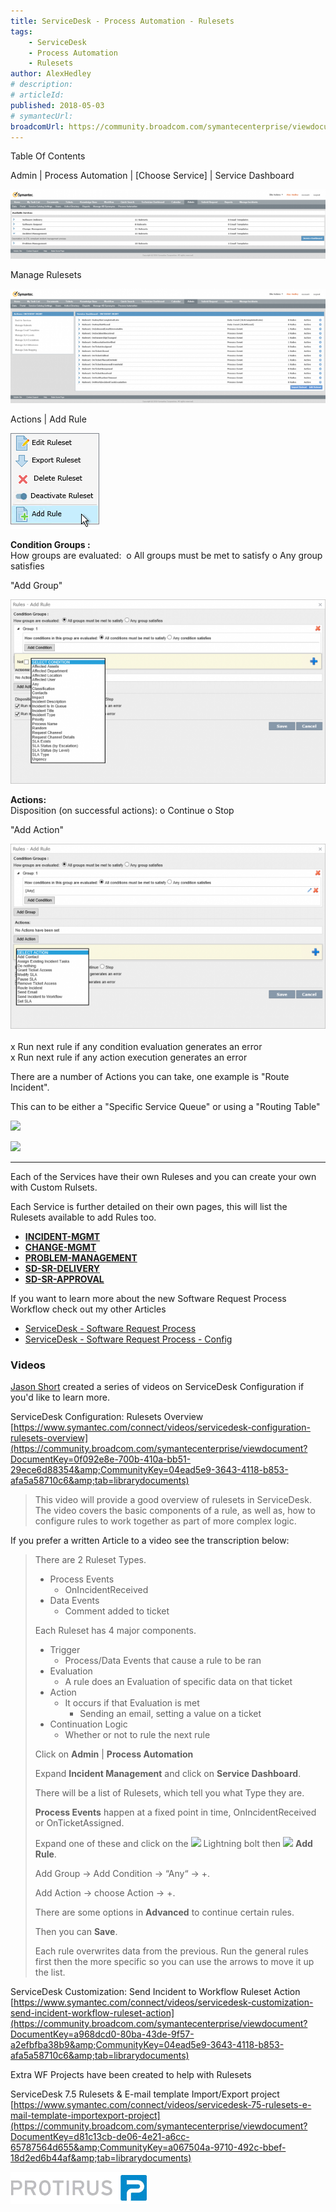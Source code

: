 ```yaml
---
title: ServiceDesk - Process Automation - Rulesets
tags:
    - ServiceDesk
    - Process Automation
    - Rulesets
author: AlexHedley
# description: 
# articleId: 
published: 2018-05-03
# symantecUrl:
broadcomUrl: https://community.broadcom.com/symantecenterprise/viewdocument/servicedesk-process-automation-2?CommunityKey=04ead5e9-3643-4118-b853-afa5a58710c6&tab=librarydocuments
---
```


Table Of Contents
  
<?# Markdown ?>
<?!^ "./../includes/posts/servicedesk-process-automation.md" /?>
<?#/ Markdown ?>

Admin | Process Automation | [Choose Service] | Service Dashboard
  
![Admin_ProcessAutomation](images\Admin_ProcessAutomation.png)
  
Manage Rulesets
  
![Admin_ProcessAutomation_IM_ManageRulesets](images\Admin_ProcessAutomation_IM_ManageRulesets.png)
  
Actions | Add Rule
  
![Admin_ProcessAutomation_IM_ManageRulesets_Actions](images\Admin_ProcessAutomation_IM_ManageRulesets_Actions.png)
  
**Condition Groups :**  
How groups are evaluated:  o All groups must be met to satisfy o Any group satisfies
  
"Add Group"
  
![Admin_ProcessAutomation_IM_ManageRulesets_AddRule_Group](images\Admin_ProcessAutomation_IM_ManageRulesets_AddRule_Group.png)
  
**Actions:**   
Disposition (on successful actions): o Continue o Stop
  
"Add Action"
  
![Admin_ProcessAutomation_IM_ManageRulesets_AddRule_Action](images\Admin_ProcessAutomation_IM_ManageRulesets_AddRule_Action.png)
   
x Run next rule if any condition evaluation generates an error   
x Run next rule if any action execution generates an error

There are a number of Actions you can take, one example is "Route Incident".
  
This can to be either a "Specific Service Queue" or using a "Routing Table"
  
![](images\article-3733021-files_Admin_ProcessAutomation_IM_ManageRulesets_AddRule_Action_RouteIncident.png)
  
![](images\article-3733021-files_Admin_ProcessAutomation_IM_ManageRulesets_AddRule_Action_RouteIncident_Table.png)

---
  
Each of the Services have their own Ruleses and you can create your own with Custom Rulsets.
  
Each Service is further detailed on their own pages, this will list the Rulesets available to add Rules too.

- [**INCIDENT-MGMT**](https://community.broadcom.com/symantecenterprise/viewdocument?DocumentKey=5af06f41-56eb-47b1-85e7-26b5d69735e4&amp;CommunityKey=04ead5e9-3643-4118-b853-afa5a58710c6&amp;tab=librarydocuments)
- [**CHANGE-MGMT**](https://community.broadcom.com/symantecenterprise/viewdocument?DocumentKey=9a32b831-e328-40ce-b7fd-fdf0a905da66&amp;CommunityKey=04ead5e9-3643-4118-b853-afa5a58710c6&amp;tab=librarydocuments)
- [**PROBLEM-MANAGEMENT**](https://community.broadcom.com/symantecenterprise/viewdocument?DocumentKey=5bb0d000-b426-43ab-87f3-cb683dffce07&amp;CommunityKey=04ead5e9-3643-4118-b853-afa5a58710c6&amp;tab=librarydocuments)
- [**SD-SR-DELIVERY**](https://community.broadcom.com/symantecenterprise/viewdocument?DocumentKey=3eb14f31-2111-4487-97e4-b65b4a451051&amp;CommunityKey=a067504a-9710-492c-bbef-18d2ed6b44af&amp;tab=librarydocuments)
- [**SD-SR-APPROVAL**](https://community.broadcom.com/symantecenterprise/viewdocument?DocumentKey=0fec5372-69cf-4e83-9906-21c605f4b325&amp;CommunityKey=04ead5e9-3643-4118-b853-afa5a58710c6&amp;tab=librarydocuments)

If you want to learn more about the new Software Request Process Workflow check out my other Articles

- [ServiceDesk - Software Request Process](https://community.broadcom.com/symantecenterprise/viewdocument?DocumentKey=253f9b2f-045e-4e05-acb9-fcc37005f674&amp;CommunityKey=206bac34-051d-4ea1-b726-4ea8778c1986&amp;tab=librarydocuments)
- [ServiceDesk - Software Request Process - Config](https://community.broadcom.com/symantecenterprise/viewdocument?DocumentKey=e3acdfdc-8b09-4ca7-afb5-821c9cce9301&amp;CommunityKey=04ead5e9-3643-4118-b853-afa5a58710c6&amp;tab=librarydocuments)

### Videos
  
[Jason Short](https://www.symantec.com/connect/user/jason-short) created a series of videos on ServiceDesk Configuration if you'd like to learn more.
  
ServiceDesk Configuration: Rulesets Overview  
[https://www.symantec.com/connect/videos/servicedesk-configuration-rulesets-overview](https://community.broadcom.com/symantecenterprise/viewdocument?DocumentKey=0f092e8e-700b-410a-bb51-29ece6d88354&amp;CommunityKey=04ead5e9-3643-4118-b853-afa5a58710c6&amp;tab=librarydocuments)

> This video will provide a good overview of rulesets in ServiceDesk. The video covers the basic components of a rule, as well as, how to configure rules to work together as part of more complex logic.

If you prefer a written Article to a video see the transcription below:

> There are 2 Ruleset Types.
> 
> - Process Events
>     - OnIncidentReceived
> - Data Events
>     - Comment added to ticket
> 
> Each Ruleset has 4 major components.
> 
> - Trigger
>     - Process/Data Events that cause a rule to be ran
> - Evaluation
>     - A rule does an Evaluation of specific data on that ticket
> - Action
>     - It occurs if that Evaluation is met
>         - Sending an email, setting a value on a ticket
> - Continuation Logic
>     - Whether or not to rule the next rule
> 
> Click on **Admin** | **Process Automation**
> 
> Expand **Incident Management** and click on **Service Dashboard**.
> 
> There will be a list of Rulesets, which tell you what Type they are.
> 
> **Process Events** happen at a fixed point in time, OnIncidentReceived or OnTicketAssigned.
> 
> Expand one of these and click on the ![](images\clip_image004.png) Lightning bolt then ![](images\clip_image006.png) **Add Rule**.
> 
> Add Group -&gt; Add Condition -&gt; “Any“ -&gt; +.
> 
> Add Action -&gt; choose Action -&gt; +.
> 
> There are some options in **Advanced** to continue certain rules.
> 
> Then you can **Save**.
> 
> Each rule overwrites data from the previous. Run the general rules first then the more specific so you can use the arrows to move it up the list.

ServiceDesk Customization: Send Incident to Workflow Ruleset Action  
[https://www.symantec.com/connect/videos/servicedesk-customization-send-incident-workflow-ruleset-action](https://community.broadcom.com/symantecenterprise/viewdocument?DocumentKey=a968dcd0-80ba-43de-9f57-a2efbfba38b9&amp;CommunityKey=04ead5e9-3643-4118-b853-afa5a58710c6&amp;tab=librarydocuments)
  
Extra WF Projects have been created to help with Rulesets
  
ServiceDesk 7.5 Rulesets & E-mail template Import/Export project  
[https://www.symantec.com/connect/videos/servicedesk-75-rulesets-e-mail-template-importexport-project](https://community.broadcom.com/symantecenterprise/viewdocument?DocumentKey=d81c13cb-de06-4e21-a6cc-65787564d655&amp;CommunityKey=a067504a-9710-492c-bbef-18d2ed6b44af&amp;tab=librarydocuments)
  
[![Protirus](images\Protirus.png)](https://protirus.com/)
